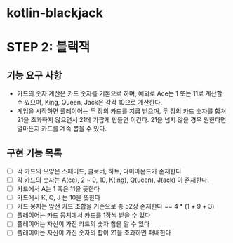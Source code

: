 # kotlin-blackjack

# STEP 2: 블랙잭

## 기능 요구 사항

- 카드의 숫자 계산은 카드 숫자를 기본으로 하며, 예외로 Ace는 1 또는 11로 계산할 수 있으며, King, Queen, Jack은 각각 10으로 계산한다. 
- 게임을 시작하면 플레이어는 두 장의 카드를 지급 받으며, 두 장의 카드 숫자를 합쳐 21을 초과하지 않으면서 21에 가깝게 만들면 이긴다. 21을 넘지 않을 경우 원한다면 얼마든지 카드를 계속 뽑을 수 있다.

## 구현 기능 목록

- [ ] 각 카드의 모양은 스페이드, 클로버, 하트, 다이아몬드가 존재한다
- [ ] 각 카드의 숫자는 A(ce), 2 ~ 9,  10, K(ing), Q(ueen), J(ack) 이 존재한다.
- [ ] 카드에서 A는 1 혹은 11을 뜻한다
- [ ] 카드에서 K, Q, J 는 10을 뜻한다
- [ ] 카드 뭉치는 앞선 카드 조합을 기준으로 총 52장 존재한다 == 4 * (1 + 9 + 3)
- [ ] 플레이어는 카드 뭉치에서 카드를 1장씩 받을 수 있다
- [ ] 플레이어는 자신이 가진 카드의 숫자 합을 알 수 있다
- [ ] 플레이어는 자신이 가진 숫자의 합이 21을 초과하면 패배한다 
